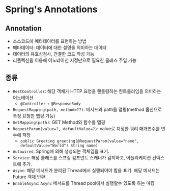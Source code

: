 # Spring's Annotations

## Annotation

* 소스코드에 메타데이터를 표현하는 방법
* 메타데이터: 데이터에 대한 설명을 의미하는 데이터
* 데이터의 유효성검사, 간결한 코드 작성 가능
* 리플렉션을 이용해 어노테이션 지정만으로 필요한 클래스 주입 가능



## 종류

* `RestController`: 해당 객체가 HTTP 요청을 핸들링하는 컨트롤러임을 의미하는 어노테이션
  * `@Controller` + `@ResponseBody`
* `RequestMapping(path, method=??)`: 메서드와 path를 맵핑(method 옵션으로 특정 요청만 맵핑 가능)
* `GetMapping(path)`: GET Method와 함수를 맵핑
* `RequestParam(value=?, defaultValue=?)`: value로 지정한 쿼리 매개변수를 변수에 저장
  * `public Greeting greeting(@RequestParam(value="name", defaultValue="World") String name)`
* `Autowired`: Spring에 의해 생성되는 객체임을 표기.
* `Service`: 해당 클래스를 스프링 컴포넌트 스캐너가 감지하고, 어플리케이션 컨텍스트에 추가.
* `Async`: 해당 메서드가 분리된 Thread에서 실행되어야 함을 표기. 해당 메서드는 Future 객체 반환
* `EnableAsync`: `Async` 메서드를 Thread pool에서 실행할수 있도록 하는 마킹